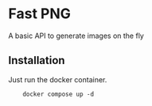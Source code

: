 # Fast PNG

A basic API to generate images on the fly

## Installation

Just run the docker container.

```
    docker compose up -d
```